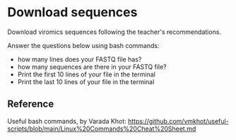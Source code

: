 # Download sequences

Download viromics sequences following the teacher's recommendations.   

Answer the questions below using bash commands:  

- how many lines does your FASTQ file has?
- how many sequences are there in your FASTQ file?
- Print the first 10 lines of your file in the terminal
- Print the last 10 lines of your file in the terminal

## Reference

Useful bash commands, by Varada Khot: https://github.com/vmkhot/useful-scripts/blob/main/Linux%20Commands%20Cheat%20Sheet.md
